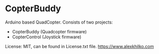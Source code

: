 CopterBuddy
===========

Arduino based QuadCopter. Consists of two projects:
- CopterBuddy (Quadcopter firmware)
- CopterControl (Joystick firmware)

License: MIT, can be found in License.txt file.
https://www.alexkhilko.com

